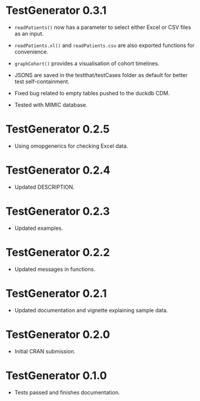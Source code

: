 # TestGenerator 0.3.1

* `readPatients()` now has a parameter to select either Excel or CSV files as an input. 

* `readPatients.xl()` and `readPatients.csv` are also exported functions for convenience.

* `graphCohort()` provides a visualisation of cohort timelines.

* JSONS are saved in the testthat/testCases folder as default for better test self-containment.

* Fixed bug related to empty tables pushed to the duckdb CDM. 

* Tested with MIMIC database.

# TestGenerator 0.2.5

* Using omopgenerics for checking Excel data.

# TestGenerator 0.2.4

* Updated DESCRIPTION.

# TestGenerator 0.2.3

* Updated examples.

# TestGenerator 0.2.2

* Updated messages in functions.

# TestGenerator 0.2.1

* Updated documentation and vignette explaining sample data.

# TestGenerator 0.2.0

* Initial CRAN submission.

# TestGenerator 0.1.0

* Tests passed and finishes documentation.
